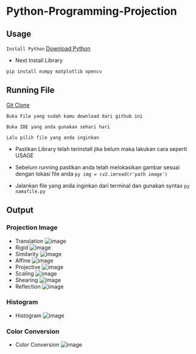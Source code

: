 # Python-Programming-Projection

## Usage
`Install Python`
[Download Python](https://www.python.org/downloads/)

- Next Install Library

```pip install numpy matplotlib opencv``` 

## Running File
[Git Clone](https://github.com/Mikaelaazz/Python-Programming-Projection.git)

`Buka File yang sudah kamu download dari github ini `

`Buka IDE yang anda gunakan sehari hari`

`Lalu pilih file yang anda inginkan`
- Pastikan Library telah terinstall jika belum maka lakukan cara seperti USAGE
- Sebelum running pastikan anda telah melokasikan gambar sesuai dengan lokasi file anda
```py img = cv2.imread(r'path image')```

- Jalankan file yang anda inginkan dari terminal dan gunakan syntax
```py namafile.py```

## Output
### Projection Image
- Translation
![image](./img/translation.png) 
- Rigid
![image](./img/rigid.png) 
- Similarity
![image](./img/similarity.png) 
- Affine
![image](./img/affine.png) 
- Projective
![image](./img/projective.png) 
- Scaling
![image](./img/scaling.png) 
- Shearing
![image](./img/shearing.png) 
- Reflection
![image](./img/reflection.png) 

### Histogram
- Histogram
![image](./img/histogram.png) 

### Color Conversion
- Color Conversion
![image](./img/color_conv.png) 
